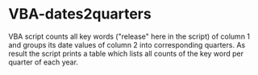 # VBA-dates2quarters
VBA script counts all key words ("release" here in the script) of column 1 and groups its date values of column 2 into corresponding quarters. As result the script prints a table which lists all counts of the key word per quarter of each year. 
